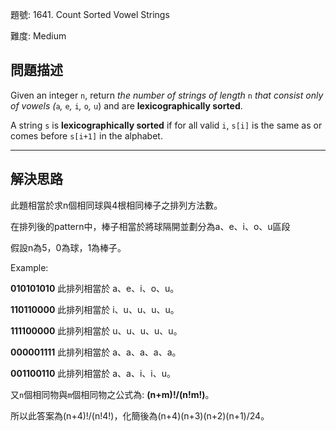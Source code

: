 題號: 1641. Count Sorted Vowel Strings

難度: Medium

## 問題描述
Given an integer `n`, return *the number of strings of length* `n` *that consist only of vowels (*`a`*,* `e`*,* `i`*,* `o`*,* `u`) and are **lexicographically sorted**.

A string `s` is **lexicographically sorted** if for all valid `i`, `s[i]` is the same as or comes before `s[i+1]` in the alphabet.

---
## 解決思路
此題相當於求n個相同球與4根相同棒子之排列方法數。

在排列後的pattern中，棒子相當於將球隔開並劃分為a、e、i、o、u區段

假設n為5，0為球，1為棒子。

Example:

**010101010** 此排列相當於 a、e、i、o、u。

**110110000** 此排列相當於 i、u、u、u、u。

**111100000** 此排列相當於 u、u、u、u、u。

**000001111** 此排列相當於 a、a、a、a、a。

**001100110** 此排列相當於 a、a、i、i、u。

又`n`個相同物與`m`個相同物之公式為: **(n+m)!/(n!m!)**。

所以此答案為(n+4)!/(n!4!)，化簡後為(n+4)(n+3)(n+2)(n+1)/24。
